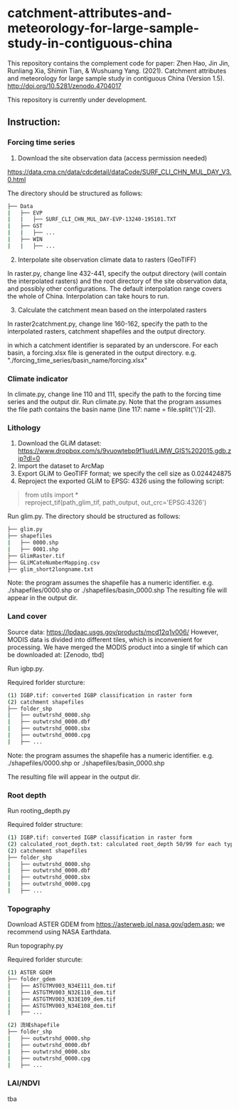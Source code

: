 # catchment-attributes-and-meteorology-for-large-sample-study-in-contiguous-china
This repository contains the complement code for paper: Zhen Hao, Jin Jin, Runliang Xia, Shimin Tian, &amp; Wushuang Yang. (2021). Catchment attributes and meteorology for large sample study in contiguous China (Version 1.5). http://doi.org/10.5281/zenodo.4704017

This repository is currently under development.

## Instruction:
### Forcing time series

1. Download the site observation data (access permission needed)


https://data.cma.cn/data/cdcdetail/dataCode/SURF_CLI_CHN_MUL_DAY_V3.0.html

The directory should be structured as follows:
```bash
├── Data  
|   ├── EVP  
|   |   ├── SURF_CLI_CHN_MUL_DAY-EVP-13240-195101.TXT  
|   ├── GST  
|   |   ├── ...  
|   ├── WIN  
|   |   ├── ...  
```

2. Interpolate site observation climate data to rasters (GeoTIFF)


In raster.py, change line 432-441, specify the output directory (will contain the interpolated rasters) and the root directory of the site observation data, and possibly other configurations. 
The default interpolation range covers the whole of China.
Interpolation can take hours to run.

3. Calculate the catchment mean based on the interpolated rasters


In raster2catchment.py, change line 160-162, specify the path to the interpolated rasters, catchment shapefiles and the output directory.

in which a catchment identifier is separated by an underscore.
For each basin, a forcing.xlsx file is generated in the output directory.  e.g. "./forcing_time_series/basin_name/forcing.xlsx"

### Climate indicator
In climate.py, change line 110 and 111, specify the path to the forcing time series and the output dir. Run climate.py. 
Note that the program assumes the file path contains the  basin name (line 117: name = file.split('\\')[-2]).

### Lithology
1. Download the GLiM dataset: https://www.dropbox.com/s/9vuowtebp9f1iud/LiMW_GIS%202015.gdb.zip?dl=0
2. Import the dataset to ArcMap
3. Export GLiM to GeoTIFF format; we specify the cell size as 0.024424875
4. Reproject the exported GLiM to EPSG: 4326 using the following script:

> from utils import * <br>
> reproject_tif(path_glim_tif, path_output, out_crc='EPSG:4326') <br>

Run glim.py.
The directory should be structured as follows:

```bash
├── glim.py
├── shapefiles
|   ├── 0000.shp
|   ├── 0001.shp
├── GlimRaster.tif
├── GLiMCateNumberMapping.csv
├── glim_short2longname.txt
```

Note: the program assumes the shapefile has a numeric identifier. e.g. ./shapefiles/0000.shp or ./shapefiles/basin_0000.shp
The resulting file will appear in the output dir.

### Land cover
Source data: https://lpdaac.usgs.gov/products/mcd12q1v006/
However, MODIS data is divided into different tiles, which is inconvenient for processing.
We have merged the MODIS product into a single tif which can be downloaded at:
[Zenodo, tbd]

Run igbp.py.

Required forlder sturcture:
```bash
(1) IGBP.tif: converted IGBP classification in raster form
(2) catchment shapefiles
├── folder_shp
|   ├── outwtrshd_0000.shp
|   ├── outwtrshd_0000.dbf
|   ├── outwtrshd_0000.sbx
|   ├── outwtrshd_0000.cpg
|   ├── ...
```

Note: the program assumes the shapefile has a numeric identifier. e.g. ./shapefiles/0000.shp or ./shapefiles/basin_0000.shp

The resulting file will appear in the output dir.

### Root depth
Run rooting_depth.py

Required folder structure:
```bash
(1) IGBP.tif: converted IGBP classification in raster form
(2) calculated_root_depth.txt: calculated root_depth 50/99 for each type of land cover based on Eq. (2) and Table 2 in (Zeng 2001)
(2) catchement shapefiles
├── folder_shp
|   ├── outwtrshd_0000.shp
|   ├── outwtrshd_0000.dbf
|   ├── outwtrshd_0000.sbx
|   ├── outwtrshd_0000.cpg
|   ├── ...
```

### Topography
Download ASTER GDEM from https://asterweb.jpl.nasa.gov/gdem.asp; we recommend using NASA Earthdata.

Run topography.py

Required forlder sturcute:
```bash
(1) ASTER GDEM
├── folder_gdem
|   ├── ASTGTMV003_N34E111_dem.tif
|   ├── ASTGTMV003_N32E110_dem.tif
|   ├── ASTGTMV003_N33E109_dem.tif
|   ├── ASTGTMV003_N34E108_dem.tif
|   ├── ...

(2) 流域shapefile
├── folder_shp
|   ├── outwtrshd_0000.shp
|   ├── outwtrshd_0000.dbf
|   ├── outwtrshd_0000.sbx
|   ├── outwtrshd_0000.cpg
|   ├── ...
```

### LAI/NDVI

tba
